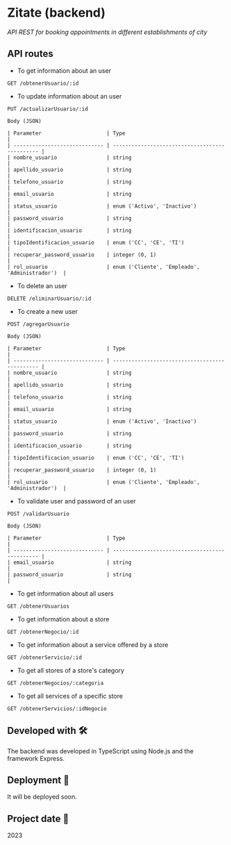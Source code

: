 # Zitate (backend)

_API REST for booking appointments in different establishments of city_




## API routes

* To get information about an user
```
GET /obtenerUsuario/:id
```

* To update information about an user
```
PUT /actualizarUsuario/:id
```

```
Body (JSON)

| Parameter                     | Type                                           |
| ----------------------------- | ---------------------------------------------- |
| nombre_usuario                | string                                         |
| apellido_usuario              | string                                         |
| telefono_usuario              | string                                         |
| email_usuario                 | string                                         |
| status_usuario                | enum ('Activo', 'Inactivo')                    |
| password_usuario              | string                                         |
| identificacion_usuario        | string                                         |
| tipoIdentificacion_usuario    | enum ('CC', 'CE', 'TI')                        |
| recuperar_password_usuario    | integer (0, 1)                                 |
| rol_usuario                   | enum ('Cliente', 'Empleado', 'Administrador')  |
```

* To delete an user
```
DELETE /eliminarUsuario/:id
```

* To create a new user
```
POST /agregarUsuario
```

```
Body (JSON)

| Parameter                     | Type                                           |
| ----------------------------- | ---------------------------------------------- |
| nombre_usuario                | string                                         |
| apellido_usuario              | string                                         |
| telefono_usuario              | string                                         |
| email_usuario                 | string                                         |
| status_usuario                | enum ('Activo', 'Inactivo')                    |
| password_usuario              | string                                         |
| identificacion_usuario        | string                                         |
| tipoIdentificacion_usuario    | enum ('CC', 'CE', 'TI')                        |
| recuperar_password_usuario    | integer (0, 1)                                 |
| rol_usuario                   | enum ('Cliente', 'Empleado', 'Administrador')  |
```

* To validate user and password of an user
```
POST /validarUsuario
```

```
Body (JSON)

| Parameter                     | Type                                           |
| ----------------------------- | ---------------------------------------------- |
| email_usuario                 | string                                         |
| password_usuario              | string                                         |
```

* To get information about all users
```
GET /obtenerUsuarios
```

* To get information about a store
```
GET /obtenerNegocio/:id
```

* To get information about a service offered by a store
```
GET /obtenerServicio/:id
```

* To get all stores of a store's category
```
GET /obtenerNegocios/:categoria
```

* To get all services of a specific store
```
GET /obtenerServicios/:idNegocio
```




## Developed with 🛠️

The backend was developed in TypeScript using Node.js and the framework Express.




## Deployment 🚀

It will be deployed soon.




## Project date 📌

2023
